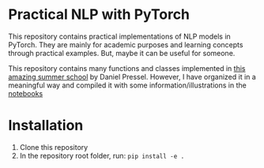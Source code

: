 # Practical NLP with PyTorch

This repository contains practical implementations of NLP models in PyTorch. They are mainly for academic purposes and learning concepts through practical examples. But, maybe it can be useful for someone.

This repository contains many functions and classes implemented in [this amazing summer school](https://github.com/dpressel/dliss-tutorial) by Daniel Pressel. However, I have organized it in a meaningful way and compiled it with some information/illustrations in the [notebooks](notebooks)

# Installation

1. Clone this repository
2. In the repository root folder, run: `pip install -e .`
